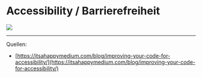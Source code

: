 # Accessibility / Barrierefreiheit
<img src="/static/images/monitor_november_cover_2019.gif" class="w-full" />

---

Quellen:
- [https://itsahappymedium.com/blog/improving-your-code-for-accessibility/](https://itsahappymedium.com/blog/improving-your-code-for-accessibility/)
